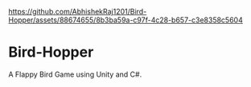 https://github.com/AbhishekRaj1201/Bird-Hopper/assets/88674655/8b3ba59a-c97f-4c28-b657-c3e8358c5604
# Bird-Hopper
A Flappy Bird Game using Unity and C#.




